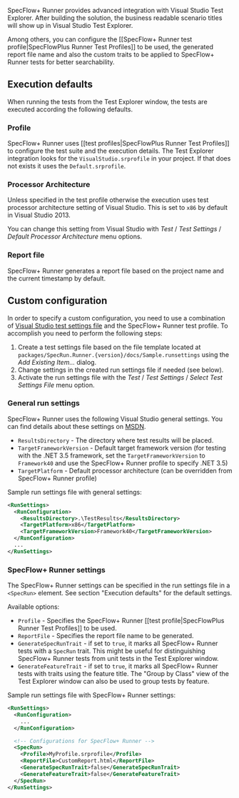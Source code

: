 SpecFlow+ Runner provides advanced integration with Visual Studio Test Explorer. After building the solution, the business readable scenario titles will show up in Visual Studio Test Explorer.

Among others, you can configure the [[SpecFlow+ Runner test profile|SpecFlowPlus Runner Test Profiles]] to be used, the generated report file name and also the custom traits to be applied to SpecFlow+ Runner tests for better searchability.

## Execution defaults

When running the tests from the Test Explorer window, the tests are executed according the following defaults.

### Profile

SpecFlow+ Runner uses [[test profiles|SpecFlowPlus Runner Test Profiles]] to configure the test suite and the execution details. The Test Explorer integration looks for the `VisualStudio.srprofile` in your project. If that does not exists it uses the `Default.srprofile`.

### Processor Architecture

Unless specified in the test profile otherwise the execution uses test processor architecture setting of Visual Studio. This is set to `x86` by default in Visual Studio 2013. 

You can change this setting from Visual Studio with _Test_ / _Test Settings_ / _Default Processor Architecture_ menu options.

### Report file

SpecFlow+ Runner generates a report file based on the project name and the current timestamp by default.

## Custom configuration

In order to specify a custom configuration, you need to use a combination of [Visual Studio test settings file](http://msdn.microsoft.com/en-us/library/jj635153.aspx) and the SpecFlow+ Runner test profile. To accomplish you need to perform the following steps:

1. Create a test settings file based on the file template located at `packages/SpecRun.Runner.{version}/docs/Sample.runsettings` using the _Add Existing Item..._ dialog.
2. Change settings in the created run settings file if needed (see below).
3. Activate the run settings file with the _Test_ / _Test Settings_ / _Select Test Settings File_ menu option.

### General run settings

SpecFlow+ Runner uses the following Visual Studio general settings. You can find details about these settings on [MSDN](http://msdn.microsoft.com/en-us/library/jj635153.aspx).

* `ResultsDirectory` - The directory where test results will be placed.
* `TargetFrameworkVersion` - Default target framework version (for testing with the .NET 3.5 framework, set the `TargetFrameworkVersion` to `Framework40` and use the SpecFlow+ Runner profile to specify .NET 3.5)
* `TargetPlatform` - Default processor architecture (can be overridden from SpecFlow+ Runner profile)

Sample run settings file with general settings:

```xml
<RunSettings>
  <RunConfiguration>
    <ResultsDirectory>.\TestResults</ResultsDirectory>
    <TargetPlatform>x86</TargetPlatform>
    <TargetFrameworkVersion>Framework40</TargetFrameworkVersion>
  </RunConfiguration>
  ...
</RunSettings>
```

### SpecFlow+ Runner settings

The SpecFlow+ Runner settings can be specified in the run settings file in a `<SpecRun>` element. See section "Execution defaults" for the default settings.

Available options:

* `Profile` - Specifies the SpecFlow+ Runner [[test profile|SpecFlowPlus Runner Test Profiles]] to be used. 
* `ReportFile` - Specifies the report file name to be generated. 
* `GenerateSpecRunTrait` - if set to `true`, it marks all SpecFlow+ Runner tests with a `SpecRun` trait. This might be useful for distinguishing SpecFlow+ Runner tests from unit tests in the Test Explorer window.
* `GenerateFeatureTrait` - if set to `true`, it marks all SpecFlow+ Runner tests with traits using the feature title. The "Group by Class" view of the Test Explorer window can also be used to group tests by feature.

Sample run settings file with SpecFlow+ Runner settings:

```xml
<RunSettings>
  <RunConfiguration>
    ...
  </RunConfiguration>

  <!-- Configurations for SpecFlow+ Runner -->
  <SpecRun>
    <Profile>MyProfile.srprofile</Profile>
    <ReportFile>CustomReport.html</ReportFile>
    <GenerateSpecRunTrait>false</GenerateSpecRunTrait>
    <GenerateFeatureTrait>false</GenerateFeatureTrait>
  </SpecRun>
</RunSettings>
```

